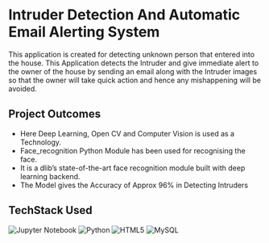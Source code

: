 # Intruder Detection And Automatic Email Alerting System

This application is created for detecting unknown person that entered into the house. This Application detects the Intruder and give immediate alert to the owner of the house by 
sending an email along with the Intruder images so that the owner will take quick action and hence any mishappening will be avoided.

## Project Outcomes
- Here Deep Learning, Open CV and Computer Vision is used as a Technology.
- Face_recognition Python Module has been used for recognising the face.
- It is a dlib’s state-of-the-art face recognition module built with deep learning backend.
- The Model gives the Accuracy of Approx 96% in Detecting Intruders

## TechStack Used
![Jupyter Notebook](https://img.shields.io/badge/jupyter-%23FA0F00.svg?style=for-the-badge&logo=jupyter&logoColor=white)
![Python](https://img.shields.io/badge/python-3670A0?style=for-the-badge&logo=python&logoColor=ffdd54)
![HTML5](https://img.shields.io/badge/html5-%23E34F26.svg?style=for-the-badge&logo=html5&logoColor=white)
![MySQL](https://img.shields.io/badge/mysql-%2300f.svg?style=for-the-badge&logo=mysql&logoColor=white)



